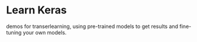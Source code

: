 
# Learn Keras

demos for transerlearning, using pre-trained models to get results and fine-tuning your own models.

